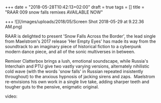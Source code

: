+++
date = "2018-05-28T10:42:13+02:00"
draft = true
tags = []
title = "RAAR 009 snow falls remixes AVAILABLE NOW"

+++
![](/images/uploads/2018/05/Screen Shot 2018-05-29 at 9.22.36 AM.png)

RAAR is delighted to present 'Snow Falls Across the Border', the lead single from Maelstrom's 2017 release 'Her Empty Eyes' has made its way from the soundtrack to an imaginary piece of historical fiction to a cyberpunk modern dance piece, and all of the sonic multiverses in between.

Remixer Clatterbox brings a lush, emotional soundscape, while Russia's Interchain and PTU give two vastly varying versions, alternately nihilistic cold wave (with the words 'snow falls' in Russian repeated insistently throughout) to the anxious hypnosis of jacking sirens and zaps.  Maelstrom re-envisions his own work in a single live take, adding sharper teeth and tougher guts to the pensive, enigmatic original.

video: